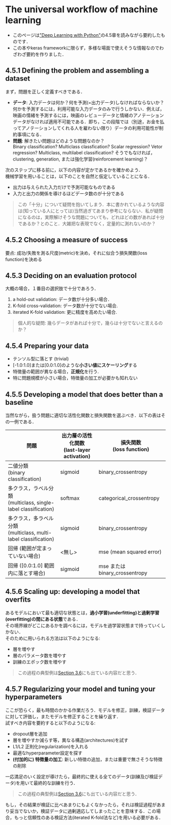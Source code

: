 # The universal workflow of machine learning

- このページは["Deep Learning with Python"](https://www.amazon.com/Deep-Learning-Python-Francois-Chollet/dp/1617294438/)の4.5章を読みながら要約したものです．  
- この本やkeras frameworkに限らず，多様な場面で使えそうな情報なのでわざわざ要約を作りました．  


## 4.5.1 Defining the problem and assembling a dataset

まず，問題を正しく定義すべきである．  

- **データ**: 入力データは何か？何を予測(=出力データ)しなければならないか？  
  何かを予測するには，利用可能な入力データのみで行うしかない．例えば，映画の情緒を予測するには，映画のレビューデータと情緒のアノテーションデータがなければ適用不可能である．即ち，この段階では（別途，お金を払ってアノテーションしてくれる人を雇わない限り）データの利用可能性が制約事項になる．  
- **問題**: 解きたい問題はどのような問題なのか？  
  Binary classification? Multiclass classfication? Scalar regression? Vetor regression? Multiclass, multilabel classification? そうでもなければ，clustering, generation, または強化学習(reinforcement learning)？  

次のステップに移る前に，以下の内容が定かであるかを確かめよう．  
機械学習を用いることは，以下のことを自然と仮定していることになる．  

- 出力は与えられた入力だけで予測可能なものである  
- 入力と出力の関係を導けるほどデータ数のが十分である  

> この「十分」について疑問を抱いてしまう．本に書かれているような内容は(知っている人にとっては)当然過ぎてあまり参考にならない．私が疑問になるのは，実際解けそうな問題についても，どれほどの数があれば十分であるか？とのこと．大雑把な表現でなく，定量的に測れないのか？  


## 4.5.2 Choosing a measure of success

要点: 成功/失敗を測る尺度(metric)を決め，それに似合う損失関数(loss function)を決める


## 4.5.3 Deciding on an evaluation protocol

大概の場合，１番目の選択肢で十分であろう．

1. a hold-out validation: データ数が十分多い場合．  
2. K-fold cross-validation: データ数が十分でない場合.  
3. iterated K-fold validation: 更に精度を高めたい場合.  

> 個人的な疑問: 幾らデータがあれば十分で，幾らは十分でないと言えるのか？


## 4.5.4 Preparing your data

- テンソル型に落とす (trivial)  
- [-1.0:1.0]または[0.0:1.0]のような**小さい値にスケーリング**する  
- 特徴量の範囲が異なる場合，**正規化**を行う.  
- 特に問題規模が小さい場合，特徴量の加工が必要かも知れない  


## 4.5.5 Developing a model that does better than a baseline

当然ながら，扱う問題に適切な活性化関数と損失関数を選ぶべき．以下の表はその一例である．  

| 問題 | 出力層の活性化関数 <br> (last-layer activation) | 損失関数 <br> (loss function) |
| ---- | ----------------------------------------- | ------------------------ |
| 二値分類 <br> (binary classification) | sigmoid | binary_crossentropy |
| 多クラス，ラベル分類 <br> (multiclass, single-label classification) | softmax | categorical_crossentropy |
| 多クラス，多ラベル分類 <br> (multiclass, multi-label classification) | sigmoid | binary_crossentropy |
| 回帰 (範囲が定まっていない場合) | \<無し\> | mse (mean squared error) |
| 回帰 ([0.0:1.0] 範囲内に落とす場合) | sigmoid | mse または binary_crossentropy |


## 4.5.6 Scaling up: developing a model that overfits

あるモデルにおいて最も適切な状態とは，**過小学習(underfitting)と過剰学習(overfitting)の間にある状態**である．  
その境界線がどこにあるかを調べるには，モデルを過学習状態まで持っていくしかない．  
そのために用いられる方法は以下のようになる:  

- 層を増やす  
- 層のパラメータ数を増やす  
- 訓練のエポック数を増やす  

> この過程の典型例は[Section 3.6](./Keras/Sect3.6-Boston.ipynb)にも出ている内容だと思う．  


## 4.5.7 Regularizing your model and tuning your hyperparameters

ここが恐らく，最も時間のかかる作業だろう．モデルを修正，訓練，検証データに対して評価し，またモデルを修正することを繰り返す．  
試すべき内容を要約すると以下のようになる:  

- dropout層を追加  
- 層を増やすか減らす等，異なる構造(architectures)を試す  
- L1/L2 正則化(regularization)を入れる  
- 最適なhyperparameter設定を探す  
- **(付加的に) 特徴量の加工**: 新しい特徴の追加，または重要で無さそうな特徴の削除  

一応満足のいく設定が導けたら，最終的に使える全てのデータ(訓練及び検証データ)を用いて最終的な訓練を行う．  

> この過程の典型例は[Section 3.6](./Keras/Sect3.6-Boston.ipynb)にも出ている内容だと思う．  

もし，その結果が検証に比べあまりにもよくなかったら，それは検証過程があまり妥当でないか，検証データに過剰適応してしまったことを意味する．この場合，もっと信頼性のある検証方法(iterated K-fold法など)を用いる必要がある．  
